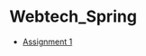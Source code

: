 # Webtech_Spring
- [Assignment 1](https://github.com/sahithinamala/Webtech_Spring/blob/main/Assignment1.html)
